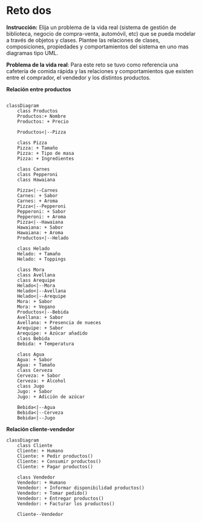 # Reto dos
**Instrucción:** Elija un problema de la vida real (sistema de gestión de biblioteca, negocio de compra-venta, automóvil, etc) que se pueda modelar a través de objetos y clases. Plantee las relaciones de clases, composiciones, propiedades y comportamientos del sistema en uno mas diagramas tipo UML.

**Problema de la vida real**: Para este reto se tuvo como referencia una cafetería de comida rápida y las relaciones y comportamientos que existen entre el comprador, el vendedor y los distintos productos.

**Relación entre productos**

```mermaid

classDiagram
    class Productos
    Productos:+ Nombre
    Productos: + Precio

    Productos<|--Pizza

    class Pizza
    Pizza: + Tamaño
    Pizza: + Tipo de masa
    Pizza: + Ingredientes

    class Carnes
    class Pepperoni
    class Hawaiana

    Pizza<|--Carnes
    Carnes: + Sabor
    Carnes: + Aroma
    Pizza<|--Pepperoni
    Pepperoni: + Sabor
    Pepperoni: + Aroma
    Pizza<|--Hawaiana
    Hawaiana: + Sabor
    Hawaiana: + Aroma
    Productos<|--Helado

    class Helado
    Helado: + Tamaño
    Helado: + Toppings

    class Mora
    class Avellana
    class Arequipe
    Helado<|--Mora
    Helado<|--Avellana
    Helado<|--Arequipe
    Mora: + Sabor
    Mora: + Vegano
    Productos<|--Bebida
    Avellana: + Sabor
    Avellana: + Presencia de nueces
    Arequipe: + Sabor
    Arequipe: + Azúcar añadido
    class Bebida
    Bebida: + Temperatura

    class Agua
    Agua: + Sabor
    Agua: + Tamaño
    class Cerveza
    Cerveza: + Sabor
    Cerveza: + Alcohol
    class Jugo
    Jugo: + Sabor
    Jugo: + Adición de azúcar

    Bebida<|--Agua
    Bebida<|--Cerveza
    Bebida<|--Jugo

```

**Relación cliente-vendedor**

```mermaid
classDiagram
    class Cliente
    Cliente: + Humano
    Cliente: + Pedir productos()
    Cliente: + Consumir productos()
    Cliente: + Pagar productos()

    class Vendedor
    Vendedor: + Humano
    Vendedor: + Informar disponibilidad productos()
    Vendedor: + Tomar pedido()
    Vendedor: + Entregar productos()
    Vendedor: + Facturar los productos()

    Cliente--Vendedor

```
    
